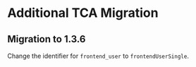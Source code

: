 # Additional TCA Migration

## Migration to 1.3.6

Change the identifier for `frontend_user` to `frontendUserSingle`.
